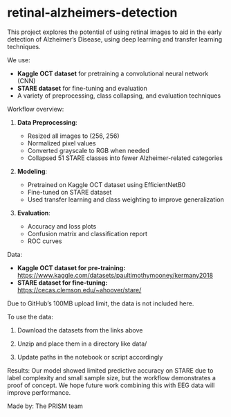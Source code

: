 # retinal-alzheimers-detection

This project explores the potential of using retinal images to aid in the early detection of Alzheimer’s Disease, using deep learning and transfer learning techniques.

We use:
- **Kaggle OCT dataset** for pretraining a convolutional neural network (CNN)
- **STARE dataset** for fine-tuning and evaluation
- A variety of preprocessing, class collapsing, and evaluation techniques

Workflow overview:
1. **Data Preprocessing**:
   - Resized all images to (256, 256)
   - Normalized pixel values
   - Converted grayscale to RGB when needed
   - Collapsed 51 STARE classes into fewer Alzheimer-related categories

2. **Modeling**:
   - Pretrained on Kaggle OCT dataset using EfficientNetB0
   - Fine-tuned on STARE dataset
   - Used transfer learning and class weighting to improve generalization

3. **Evaluation**:
   - Accuracy and loss plots
   - Confusion matrix and classification report
   - ROC curves

Data:
- **Kaggle OCT dataset for pre-training:** https://www.kaggle.com/datasets/paultimothymooney/kermany2018 
- **STARE dataset for fine-tuning:** https://cecas.clemson.edu/~ahoover/stare/ 

Due to GitHub’s 100MB upload limit, the data is not included here.

To use the data:

1. Download the datasets from the links above

2. Unzip and place them in a directory like data/

3. Update paths in the notebook or script accordingly

Results:
Our model showed limited predictive accuracy on STARE due to label complexity and small sample size, but the workflow demonstrates a proof of concept. We hope future work combining this with EEG data will improve performance.

Made by:
The PRISM team
